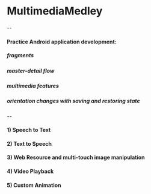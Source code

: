 # MultimediaMedley

--

#### Practice Android application development:
##### fragments 
##### master-detail flow
##### multimedia features
##### orientation changes with saving and restoring state

--

#### 1) Speech to Text
#### 2) Text to Speech
#### 3) Web Resource and multi-touch image manipulation
#### 4) Video Playback
#### 5) Custom Animation
